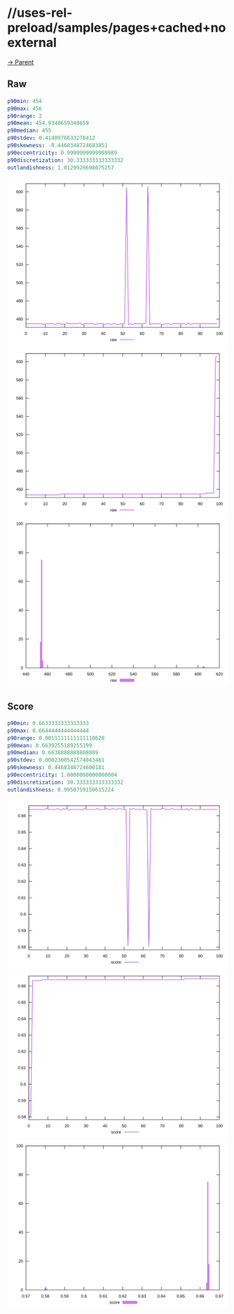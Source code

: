 
# //uses-rel-preload/samples/pages+cached+noexternal

[→ Parent](../..)


## Raw


```yaml
p90min: 454
p90max: 456
p90range: 2
p90mean: 454.9340659340659
p90median: 455
p90stdev: 0.4140976633278412
p90skewness: -0.4468348724683851
p90eccentricity: 0.9999999999999989
p90discretization: 30.333333333333332
outlandishness: 1.0129929698075257

```

![PLOT: raw-values](./raw/values.svg)![PLOT: raw-sorted](./raw/sorted.svg)![PLOT: raw-histogram](./raw/histogram.svg)
## Score


```yaml
p90min: 0.6633333333333333
p90max: 0.6644444444444444
p90range: 0.0011111111111110628
p90mean: 0.6639255189255199
p90median: 0.6638888888888889
p90stdev: 0.0002300542574043461
p90skewness: 0.4468348724600181
p90eccentricity: 1.0000000000000004
p90discretization: 30.333333333333332
outlandishness: 0.9950759150615224

```

![PLOT: score-values](./score/values.svg)![PLOT: score-sorted](./score/sorted.svg)![PLOT: score-histogram](./score/histogram.svg)